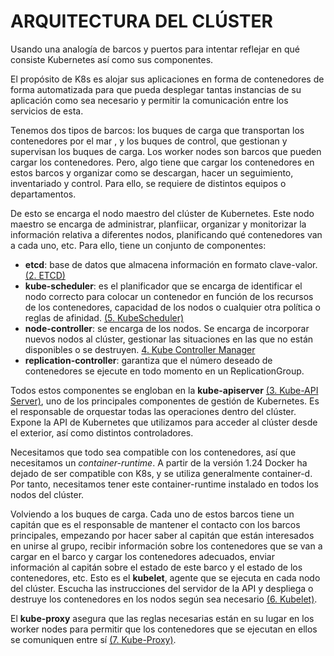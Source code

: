 # ARQUITECTURA DEL CLÚSTER

Usando una analogía de barcos y puertos para intentar reflejar en qué consiste Kubernetes así como sus componentes.

El propósito de K8s es alojar sus aplicaciones en forma de contenedores de forma automatizada para que pueda desplegar tantas instancias de su aplicación como sea necesario y permitir la comunicación entre los servicios de esta. 

Tenemos dos tipos de barcos: los buques de carga que transportan los contenedores por el mar , y los buques de control,  que gestionan y supervisan los buques de carga. 
Los worker nodes son barcos que pueden cargar los contenedores. Pero, algo tiene que cargar los contenedores en estos barcos y organizar como se descargan, hacer un seguimiento, inventariado y control. Para ello, se requiere de distintos equipos o departamentos.

De esto se encarga el nodo maestro del clúster de Kubernetes. Este nodo maestro se encarga de administrar, planfiicar, organizar y monitorizar la información relativa a diferentes nodos, planificando qué contenedores van a cada uno, etc.
Para ello, tiene un conjunto de componentes:
- **etcd**: base de datos que almacena información en formato clave-valor. [(2. ETCD)](2.%20ETCD.md)
- **kube-scheduler**: es el planificador que se encarga de identificar el nodo correcto para colocar un contenedor en función de los recursos de los contenedores, capacidad de los nodos o cualquier otra política o reglas de afinidad. [(5. KubeScheduler)](5.%20Kube%20Scheduler.md)
- **node-controller**: se encarga de los nodos. Se encarga de incorporar nuevos nodos al clúster, gestionar las situaciones en las que no están disponibles o se destruyen. [4. Kube Controller Manager](4.%20Kube%20Controller%20Manager.md)
- **replication-controller**: garantiza que el número deseado de contenedores se ejecute en todo momento en un ReplicationGroup. 

Todos estos componentes se engloban en la **kube-apiserver** [(3. Kube-API Server)](3.%20Kube-API%20Server.md), uno de los principales componentes de gestión de Kubernetes. Es el responsable de orquestar todas las operaciones dentro del clúster. Expone la API de Kubernetes que utilizamos para acceder al clúster desde el exterior, así como distintos controladores. 

Necesitamos que todo sea compatible con los contenedores, así que necesitamos un *container-runtime*. A partir de la versión 1.24 Docker ha dejado de ser compatible con K8s, y se utiliza generalmente container-d.  Por tanto, necesitamos tener este container-runtime instalado en todos los nodos del clúster. 

Volviendo a los buques de carga. Cada uno de estos barcos tiene un capitán que es el responsable de mantener el contacto con los barcos principales, empezando por hacer saber al capitán que están interesados en unirse al grupo, recibir información sobre los contenedores que se van a cargar en el barco y cargar los contenedores adecuados, enviar información al capitán sobre el estado de este barco y el estado de los contenedores, etc. Esto es el **kubelet**, agente que se ejecuta en cada nodo del clúster. Escucha las instrucciones del servidor de la API y despliega o destruye los contenedores en los nodos según sea necesario [(6. Kubelet)](6.%20Kubelet.md). 

El **kube-proxy** asegura que las reglas necesarias están en su lugar en los worker nodes para permitir que los contenedores que se ejecutan en ellos se comuniquen entre sí [(7. Kube-Proxy)](7.%20Kube-Proxy.md). 